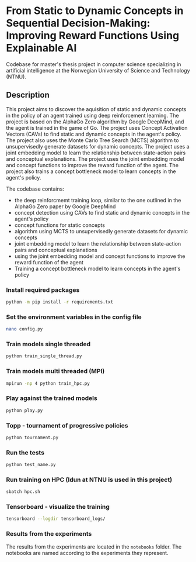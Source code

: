 # From Static to Dynamic Concepts in Sequential Decision-Making: Improving Reward Functions Using Explainable AI

Codebase for master's thesis project in computer science specializing in artificial intelligence at the Norwegian University of Science and Technology (NTNU).

## Description
This project aims to discover the aquisition of static and dynamic concepts in the policy of an agent trained using deep reinforcement learning. The project is based on the AlphaGo Zero algorithm by Google DeepMind, and the agent is trained in the game of Go. The project uses Concept Activation Vectors (CAVs) to find static and dynamic concepts in the agent's policy. The project also uses the Monte Carlo Tree Search (MCTS) algorithm to unsupervisedly generate datasets for dynamic concepts. The project uses a joint embedding model to learn the relationship between state-action pairs and conceptual explanations. The project uses the joint embedding model and concept functions to improve the reward function of the agent. The project also trains a concept bottleneck model to learn concepts in the agent's policy.

The codebase contains:
*   the deep reinforcmemt training loop, similar to the one outlined in the AlphaGo Zero paper by Google DeepMind
*   concept detection using CAVs to find static and dynamic concepts in the agent's policy
*   concept functions for static concepts
*   algorithm using MCTS to unsupervisedly generate datasets for dynamic concepts
*   joint embedding model to learn the relationship between state-action pairs and conceptual explanations
*   using the joint embedding model and concept functions to improve the reward function of the agent
*   Training a concept bottleneck model to learn concepts in the agent's policy


### Install required packages
```bash
python -m pip install -r requirements.txt
```

### Set the environment variables in the config file
```bash
nano config.py
```

### Train models single threaded
```bash
python train_single_thread.py
```

### Train models multi threaded (MPI)
```bash
mpirun -np 4 python train_hpc.py
```

### Play against the trained models
```bash
python play.py
```

### Topp - tournament of progressive policies
```bash
python tournament.py
```

### Run the tests
```bash
python test_name.py
```

### Run training on HPC (Idun at NTNU is used in this project)
```bash
sbatch hpc.sh
```

### Tensorboard - visualize the training
```bash
tensorboard --logdir tensorboard_logs/
```

### Results from the experiments

The results from the experiments are located in the `notebooks` folder. The notebooks are named according to the experiments they represent.

